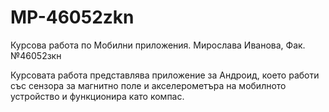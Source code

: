 # MP-46052zkn
Курсова работа по Мобилни приложения. Мирослава Иванова, Фак. №46052зкн

Курсовата работа представлява приложение за Андроид, което работи със сензора за магнитно поле и акселерометъра на мобилното устройство и функционира като компас.
